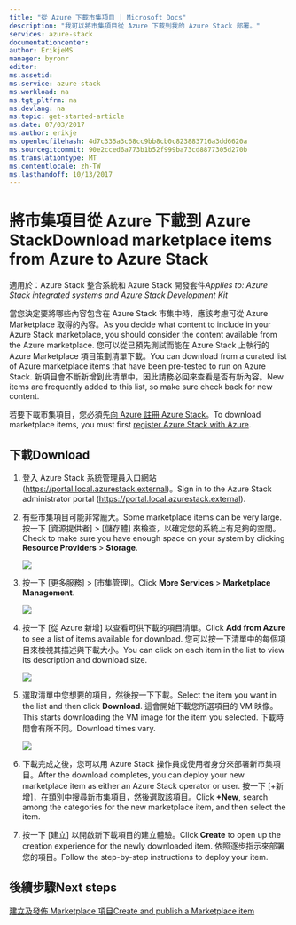 ```yaml
---
title: "從 Azure 下載市集項目 | Microsoft Docs"
description: "我可以將市集項目從 Azure 下載到我的 Azure Stack 部署。"
services: azure-stack
documentationcenter: 
author: ErikjeMS
manager: byronr
editor: 
ms.assetid: 
ms.service: azure-stack
ms.workload: na
ms.tgt_pltfrm: na
ms.devlang: na
ms.topic: get-started-article
ms.date: 07/03/2017
ms.author: erikje
ms.openlocfilehash: 4d7c335a3c68cc9bb8cb0c823883716a3dd6620a
ms.sourcegitcommit: 90e2cced6a773b1b52f999ba73cd8877305d270b
ms.translationtype: MT
ms.contentlocale: zh-TW
ms.lasthandoff: 10/13/2017
---
```

# <a name="download-marketplace-items-from-azure-to-azure-stack"></a><span data-ttu-id="37d65-103">將市集項目從 Azure 下載到 Azure Stack</span><span class="sxs-lookup"><span data-stu-id="37d65-103">Download marketplace items from Azure to Azure Stack</span></span>

<span data-ttu-id="37d65-104">適用於：Azure Stack 整合系統和 Azure Stack 開發套件</span><span class="sxs-lookup"><span data-stu-id="37d65-104">*Applies to: Azure Stack integrated systems and Azure Stack Development Kit*</span></span>

<span data-ttu-id="37d65-105">當您決定要將哪些內容包含在 Azure Stack 市集中時，應該考慮可從 Azure Marketplace 取得的內容。</span><span class="sxs-lookup"><span data-stu-id="37d65-105">As you decide what content to include in your Azure Stack marketplace, you should consider the content available from the Azure marketplace.</span></span> <span data-ttu-id="37d65-106">您可以從已預先測試而能在 Azure Stack 上執行的 Azure Marketplace 項目策劃清單下載。</span><span class="sxs-lookup"><span data-stu-id="37d65-106">You can download from a curated list of Azure marketplace items that have been pre-tested to run on Azure Stack.</span></span> <span data-ttu-id="37d65-107">新項目會不斷新增到此清單中，因此請務必回來查看是否有新內容。</span><span class="sxs-lookup"><span data-stu-id="37d65-107">New items are frequently added to this list, so make sure check back for new content.</span></span>

<span data-ttu-id="37d65-108">若要下載市集項目，您必須先[向 Azure 註冊 Azure Stack](azure-stack-register.md)。</span><span class="sxs-lookup"><span data-stu-id="37d65-108">To download marketplace items, you must first [register Azure Stack with Azure](azure-stack-register.md).</span></span> 

## <a name="download"></a><span data-ttu-id="37d65-109">下載</span><span class="sxs-lookup"><span data-stu-id="37d65-109">Download</span></span>
1. <span data-ttu-id="37d65-110">登入 Azure Stack 系統管理員入口網站 (https://portal.local.azurestack.external)。</span><span class="sxs-lookup"><span data-stu-id="37d65-110">Sign in to the Azure Stack administrator portal (https://portal.local.azurestack.external).</span></span>
2. <span data-ttu-id="37d65-111">有些市集項目可能非常龐大。</span><span class="sxs-lookup"><span data-stu-id="37d65-111">Some marketplace items can be very large.</span></span>  <span data-ttu-id="37d65-112">按一下 [資源提供者] > [儲存體] 來檢查，以確定您的系統上有足夠的空間。</span><span class="sxs-lookup"><span data-stu-id="37d65-112">Check to make sure you have enough space on your system by clicking **Resource Providers** > **Storage**.</span></span>

    ![](media/azure-stack-download-azure-marketplace-item/image01.png)

3. <span data-ttu-id="37d65-113">按一下 [更多服務] > [市集管理]。</span><span class="sxs-lookup"><span data-stu-id="37d65-113">Click **More Services** > **Marketplace Management**.</span></span>

    ![](media/azure-stack-download-azure-marketplace-item/image02.png)

4. <span data-ttu-id="37d65-114">按一下 [從 Azure 新增] 以查看可供下載的項目清單。</span><span class="sxs-lookup"><span data-stu-id="37d65-114">Click **Add from Azure** to see a list of items available for download.</span></span> <span data-ttu-id="37d65-115">您可以按一下清單中的每個項目來檢視其描述與下載大小。</span><span class="sxs-lookup"><span data-stu-id="37d65-115">You can click on each item in the list to view its description and download size.</span></span>

    ![](media/azure-stack-download-azure-marketplace-item/image03.png)

5. <span data-ttu-id="37d65-116">選取清單中您想要的項目，然後按一下下載。</span><span class="sxs-lookup"><span data-stu-id="37d65-116">Select the item you want in the list and then click **Download**.</span></span> <span data-ttu-id="37d65-117">這會開始下載您所選項目的 VM 映像。</span><span class="sxs-lookup"><span data-stu-id="37d65-117">This starts downloading the VM image for the item you selected.</span></span> <span data-ttu-id="37d65-118">下載時間會有所不同。</span><span class="sxs-lookup"><span data-stu-id="37d65-118">Download times vary.</span></span>

    ![](media/azure-stack-download-azure-marketplace-item/image04.png)

6. <span data-ttu-id="37d65-119">下載完成之後，您可以用 Azure Stack 操作員或使用者身分來部署新市集項目。</span><span class="sxs-lookup"><span data-stu-id="37d65-119">After the download completes, you can deploy your new marketplace item as either an Azure Stack operator or user.</span></span> <span data-ttu-id="37d65-120">按一下 [+新增]，在類別中搜尋新市集項目，然後選取該項目。</span><span class="sxs-lookup"><span data-stu-id="37d65-120">Click **+New**, search among the categories for the new marketplace item, and then select the item.</span></span>
7. <span data-ttu-id="37d65-121">按一下 [建立] 以開啟新下載項目的建立體驗。</span><span class="sxs-lookup"><span data-stu-id="37d65-121">Click **Create** to open up the creation experience for the newly downloaded item.</span></span> <span data-ttu-id="37d65-122">依照逐步指示來部署您的項目。</span><span class="sxs-lookup"><span data-stu-id="37d65-122">Follow the step-by-step instructions to deploy your item.</span></span>

## <a name="next-steps"></a><span data-ttu-id="37d65-123">後續步驟</span><span class="sxs-lookup"><span data-stu-id="37d65-123">Next steps</span></span>

[<span data-ttu-id="37d65-124">建立及發佈 Marketplace 項目</span><span class="sxs-lookup"><span data-stu-id="37d65-124">Create and publish a Marketplace item</span></span>](azure-stack-create-and-publish-marketplace-item.md)
